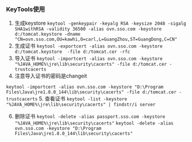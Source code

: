 ### KeyTools使用

1. 生成keystore
   `keytool -genkeypair -keyalg RSA -keysize 2048 -sigalg SHA1withRSA -validity 36500 -alias ovn.sso.com -keystore d:/tomcat.keystore -dname "CN=ovn.sso.com,OU=kawhi,O=carl,L=GuangZhou,ST=GuangDong,C=CN"`
2. 生成证书
   `keytool -exportcert -alias ovn.sso.com -keystore d:/tomcat.keystore  -file d:/tomcat.cer -rfc`
3. 导入证书
   `keytool -importcert -alias ovn.sso.com -keystore "%JAVA_HOME%\jre\lib\security\cacerts" -file d:/tomcat.cer -trustcacerts`
4. 注意导入证书的密码是changeit

`keytool -importcert -alias ovn.sso.com -keystore "D:\Program Files\Java\jre1.8.0_144\lib\security\cacerts" -file d:/tomcat.cer -trustcacerts`
5. 查看证书
   `keytool -list -keystore "%JAVA_HOME%\jre\lib\security\cacerts" | findstr/i server`

6. 删除证书
   `keytool -delete -alias passport.sso.com -keystore "%JAVA_HOME%\jre\lib\security\cacerts"`
   `keytool -delete -alias ovn.sso.com -keystore "D:\Program Files\Java\jre1.8.0_144\lib\security\cacerts"`